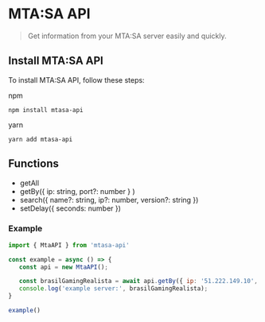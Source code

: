 # MTA:SA API

> Get information from your MTA:SA server easily and quickly.

## Install MTA:SA API

To install MTA:SA API, follow these steps:

npm
```
npm install mtasa-api
```

yarn
```
yarn add mtasa-api
```

## Functions

- getAll
- getBy({ ip: string, port?: number } )
- search({ name?: string, ip?: number, version?: string })
- setDelay({ seconds: number })


### Example

```js
import { MtaAPI } from 'mtasa-api'

const example = async () => {
   const api = new MtaAPI();

   const brasilGamingRealista = await api.getBy({ ip: '51.222.149.10', port: 22003 });
   console.log('example server:', brasilGamingRealista);
}

example()
```
   

